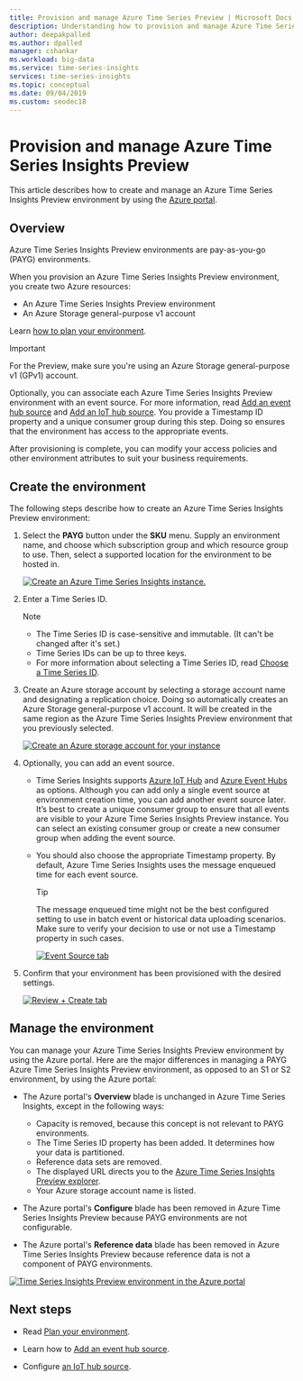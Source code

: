 ```yaml
---
title: Provision and manage Azure Time Series Preview | Microsoft Docs
description: Understanding how to provision and manage Azure Time Series Insights Preview.
author: deepakpalled
ms.author: dpalled
manager: cshankar
ms.workload: big-data
ms.service: time-series-insights
services: time-series-insights
ms.topic: conceptual
ms.date: 09/04/2019
ms.custom: seodec18
---
```


# Provision and manage Azure Time Series Insights Preview

This article describes how to create and manage an Azure Time Series Insights Preview environment by using the [Azure portal](https://portal.azure.com/).

## Overview

Azure Time Series Insights Preview environments are pay-as-you-go (PAYG) environments.

When you provision an Azure Time Series Insights Preview environment, you create two Azure resources:

* An Azure Time Series Insights Preview environment  
* An Azure Storage general-purpose v1 account
  
Learn [how to plan your environment](./time-series-insights-update-plan.md).

>[!IMPORTANT]
> For the Preview, make sure you're using an Azure Storage general-purpose v1 (GPv1) account.

Optionally, you can associate each Azure Time Series Insights Preview environment with an event source. For more information, read [Add an event hub source](./time-series-insights-how-to-add-an-event-source-eventhub.md) and [Add an IoT hub source](./time-series-insights-how-to-add-an-event-source-iothub.md). You provide a Timestamp ID property and a unique consumer group during this step. Doing so ensures that the environment has access to the appropriate events.

After provisioning is complete, you can modify your access policies and other environment attributes to suit your business requirements.

## Create the environment

The following steps describe how to create an Azure Time Series Insights Preview environment:

1. Select the **PAYG** button under the **SKU** menu. Supply an environment name, and choose which subscription group and which resource group to use. Then, select a supported location for the environment to be hosted in.

   [![Create an Azure Time Series Insights instance.](media/v2-update-manage/manage-three.png)](media/v2-update-manage/manage-three.png#lightbox)

1. Enter a Time Series ID.

    >[!NOTE]
    > * The Time Series ID is case-sensitive and immutable. (It can't be changed after it's set.)
    > * Time Series IDs can be up to three keys.
    > * For more information about selecting a Time Series ID, read [Choose a Time Series ID](./time-series-insights-update-how-to-id.md).

1. Create an Azure storage account by selecting a storage account name and designating a replication choice. Doing so automatically creates an Azure Storage general-purpose v1 account. It will be created in the same region as the Azure Time Series Insights Preview environment that you previously selected.

    [![Create an Azure storage account for your instance](media/v2-update-manage/manage-five.png)](media/v2-update-manage/manage-five.png#lightbox)

1. Optionally, you can add an event source.

   * Time Series Insights supports [Azure IoT Hub](./time-series-insights-how-to-add-an-event-source-iothub.md) and [Azure Event Hubs](./time-series-insights-how-to-add-an-event-source-eventhub.md) as options. Although you can add only a single event source at environment creation time, you can add another event source later. It’s best to create a unique consumer group to ensure that all events are visible to your Azure Time Series Insights Preview instance. You can select an existing consumer group or create a new consumer group when adding the event source.

   * You should also choose the appropriate Timestamp property. By default, Azure Time Series Insights uses the message enqueued time for each event source.

     > [!TIP]
     > The message enqueued time might not be the best configured setting to use in batch event or historical data uploading scenarios. Make sure to verify your decision to use or not use a Timestamp property in such cases.

     [![Event Source tab](media/v2-update-manage/manage-two.png)](media/v2-update-manage/manage-two.png#lightbox)

1. Confirm that your environment has been provisioned with the desired settings.

    [![Review + Create tab](media/v2-update-manage/manage-three.png)](media/v2-update-manage/manage-three.png#lightbox)

## Manage the environment

You can manage your Azure Time Series Insights Preview environment by using the Azure portal. Here are the major differences in managing a PAYG Azure Time Series Insights Preview environment, as opposed to an S1 or S2 environment, by using the Azure portal:

* The Azure portal's **Overview** blade is unchanged in Azure Time Series Insights, except in the following ways:
  * Capacity is removed, because this concept is not relevant to PAYG environments.
  * The Time Series ID property has been added. It determines how your data is partitioned.
  * Reference data sets are removed.
  * The displayed URL directs you to the [Azure Time Series Insights Preview explorer](./time-series-insights-update-explorer.md).
  * Your Azure storage account name is listed.

* The Azure portal's **Configure** blade has been removed in Azure Time Series Insights Preview because PAYG environments are not configurable.

* The Azure portal's **Reference data** blade has been removed in Azure Time Series Insights Preview because reference data is not a component of PAYG environments.

[![Time Series Insights Preview environment in the Azure portal](media/v2-update-manage/manage-four.png)](media/v2-update-manage/manage-four.png#lightbox)

## Next steps

- Read [Plan your environment](./time-series-insights-update-plan.md).

- Learn how to [Add an event hub source](./time-series-insights-how-to-add-an-event-source-eventhub.md).

- Configure [an IoT hub source](./time-series-insights-how-to-add-an-event-source-iothub.md).